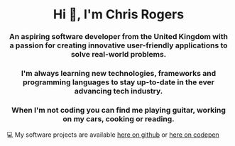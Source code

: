 <h1 align="center">Hi 👋, I'm Chris Rogers</h1>
<h3 align="center">An aspiring software developer from the United Kingdom with a passion for creating innovative user-friendly applications to solve real-world problems.</h3>
<h3 align="center">I'm always learning new technologies, frameworks and programming languages to stay up-to-date in the ever advancing tech industry.</h3>
<h3 align="center">When I'm not coding you can find me playing guitar, working on my cars, cooking or reading.</h3>

💻 My software projects are available [here on github](https://github.com/chrislrogers?tab=repositories) or [here on codepen](https://codepen.io/chrislrogers)
